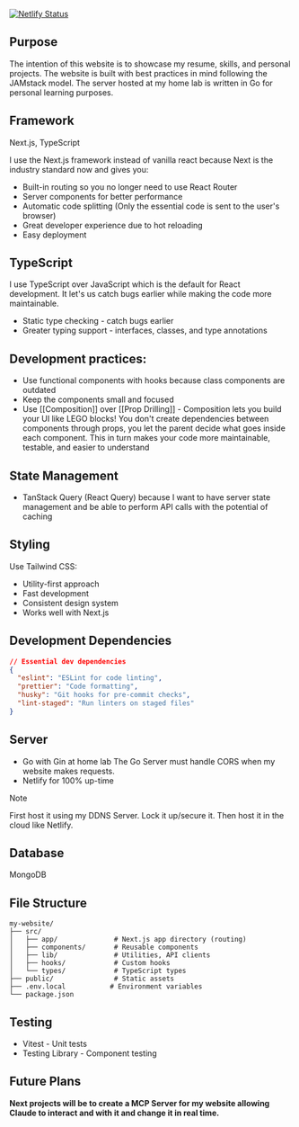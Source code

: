 
[![Netlify Status](https://api.netlify.com/api/v1/badges/0514836c-9691-4b6f-807f-a43e12131b1a/deploy-status)](https://app.netlify.com/projects/willschweitzer/deploys)

## Purpose
The intention of this website is to showcase my resume, skills, and personal projects. The website is built with best practices in mind following the JAMstack model. The server hosted at my home lab is written in Go for personal learning purposes.
## Framework
Next.js, TypeScript

I use the Next.js framework instead of vanilla react because Next is the industry standard now and gives you:
- Built-in routing so you no longer need to use React Router
- Server components for better performance
- Automatic code splitting (Only the essential code is sent to the user's browser)
- Great developer experience due to hot reloading
- Easy deployment

## TypeScript
I use TypeScript over JavaScript which is the default for React development. It let's us catch bugs earlier while making the code more maintainable.
- Static type checking - catch bugs earlier
- Greater typing support - interfaces, classes, and type annotations

## Development practices:
- Use functional components with hooks because class components are outdated
- Keep the components small and focused
- Use [[Composition]] over [[Prop Drilling]] - Composition lets you build your UI like LEGO blocks! You don't create dependencies between components through props, you let the parent decide what goes inside each component. This in turn makes your code more maintainable, testable, and easier to understand


## State Management
- TanStack Query (React Query) because I want to have server state management and be able to perform API calls with the potential of  caching
## Styling
Use Tailwind CSS:
- Utility-first approach
- Fast development
- Consistent design system
- Works well with Next.js

## Development Dependencies
```json
// Essential dev dependencies
{
  "eslint": "ESLint for code linting",
  "prettier": "Code formatting",
  "husky": "Git hooks for pre-commit checks",
  "lint-staged": "Run linters on staged files"
}
```
## Server
- Go with Gin at home lab
The Go Server must handle CORS when my website makes requests.
- Netlify for 100% up-time

> [!NOTE]
> First host it using my DDNS Server. Lock it up/secure it. Then host it in the cloud like Netlify.

## Database
MongoDB

## File Structure
```
my-website/
├── src/
│   ├── app/              # Next.js app directory (routing)
│   ├── components/       # Reusable components
│   ├── lib/              # Utilities, API clients
│   ├── hooks/            # Custom hooks
│   └── types/            # TypeScript types
├── public/               # Static assets
├── .env.local           # Environment variables
└── package.json
```

## Testing
- Vitest - Unit tests
- Testing Library - Component testing

## Future Plans

**Next projects will be to create a MCP Server for my website allowing Claude to interact and with it and change it in real time.**
